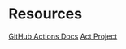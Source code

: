# Resources

[GitHub Actions Docs](https://docs.github.com/en/actions)
[Act Project](https://github.com/nektos/act)
